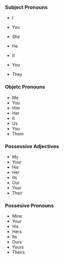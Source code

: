 ### Subject Pronouns

- I

- You

- She

- He

- It

- You

- They



### Objetc Pronouns

- Me
- You
- Him
- Her
- It
- Us
- You
- Them



### Possessive Adjectives

- My
- Your
- His
- Her
- Its
- Our
- Your
- Their



### Possesive Pronouns

- Mine
- Your
- His
- Hers
- Its
- Ours
- Yours
- Theirs.